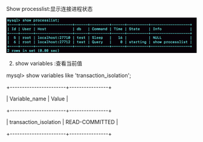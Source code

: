 Show processlist:显示连接进程状态

![](/assets/processlist.png)

2. show variables :查看当前值

mysql&gt; show variables like 'transaction\_isolation';



+-----------------------+----------------+



\| Variable\_name \| Value \|



+-----------------------+----------------+



\| transaction\_isolation \| READ-COMMITTED \|



+-----------------------+----------------+



